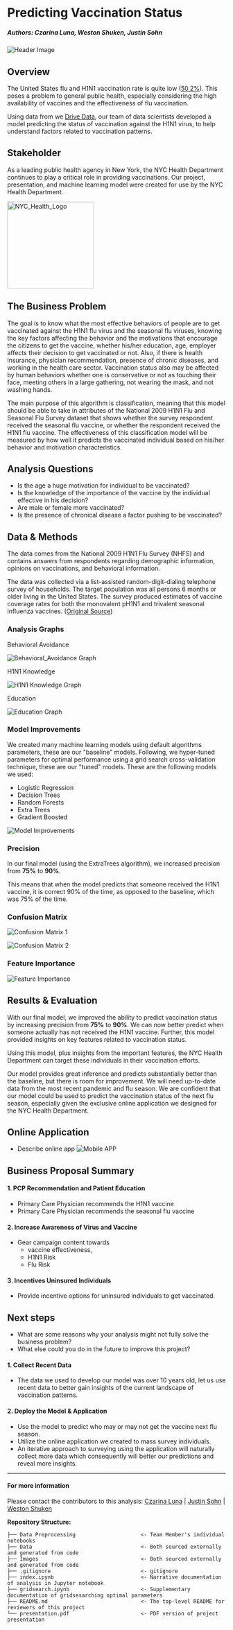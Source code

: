 # Predicting Vaccination Status
##### Authors: Czarina Luna, Weston Shuken, Justin Sohn

![Header Image](images/notebook_image.png)


## Overview
The United States flu and H1N1 vaccination rate is quite low ([50.2%](https://www.cdc.gov/flu/fluvaxview/coverage-2021estimates.htm)). This poses a problem to general public health, especially considering the high availability of vaccines and the effectiveness of flu vaccination. 

Using data from we [Drive Data](https://www.drivendata.org/competitions/66/flu-shot-learning/data/), our team of data scientists developed a model predicting the status of vaccination against the H1N1 virus, to help understand factors related to vaccination patterns.

## Stakeholder
As a leading public health agency in New York, the NYC Health Department continues to play a critical role in providing vaccinations. Our project, presentation, and machine learning model were created for use by the NYC Health Department. 

<img src="https://cdn.iccaastoria.org/wp-content/uploads/2020/05/13105526/nyc-health-logo.png" alt="NYC_Health_Logo" width="200"/>


## The Business Problem 
The goal is to know what the most effective behaviors of people are to get vaccinated against the H1N1 flu virus and the seasonal flu viruses, knowing the key factors affecting the behavior and the motivations that encourage the citizens to get the vaccine, whether his/her education, age, employer affects their decision to get vaccinated or not. Also, if there is health insurance, physician recommendation, presence of chronic diseases, and working in the health care sector. Vaccination status also may be affected by human behaviors whether one is conservative or not as touching their face, meeting others in a large gathering, not wearing the mask, and not washing hands.

The main purpose of this algorithm is classification, meaning that this model should be able to take in attributes of the National 2009 H1N1 Flu and Seasonal Flu Survey dataset that shows whether the survey respondent received the seasonal flu vaccine, or whether the respondent received the H1N1 flu vaccine. The effectiveness of this classification model will be measured by how well it predicts the vaccinated individual based on his/her behavior and motivation characteristics.

## Analysis Questions 
-	Is the age a huge motivation for individual to be vaccinated?
-	Is the knowledge of the importance of the vaccine by the individual effective in his decision?
-	Are male or female more vaccinated?
-	Is the presence of chronical disease a factor pushing to be vaccinated?

## Data & Methods
The data comes from the National 2009 H1N1 Flu Survey (NHFS) and contains answers from respondents regarding demographic information, opinions on vaccinations, and behavioral information.

The data was collected via a list-assisted random-digit-dialing telephone survey of households. The target population was all persons 6 months or older living in the United States. The survey produced estimates of vaccine coverage rates for both the monovalent pH1N1 and trivalent seasonal influenza vaccines. ([Original Source](https://ftp.cdc.gov/pub/health_statistics/NCHS/Datasets/nis/NHFS/NHFSPUF_README.TXT)) 

### Analysis Graphs

Behavioral Avoidance

![Behavioral_Avoidance Graph](images/behavioral.png)

H1N1 Knowledge

![H1N1 Knowledge Graph](images/h1n1.png)

Education

![Education Graph](images/education.png)

### Model Improvements
We created many machine learning models using default algorithms parameters, these are our "baseline" models. Following, we hyper-tuned parameters for optimal performance using a grid search cross-validation technique, these are our "tuned" models. These are the following models we used:
  - Logistic Regression
  - Decision Trees
  - Random Forests
  - Extra Trees
  - Gradient Boosted
  
![Model Improvements](images/modelimprovements_2.png)

### Precision
In our final model (using the ExtraTrees algorithm), we increased precision from **75%** to **90%**.

This means that when the model predicts that someone received the H1N1 vaccine, it is correct 90% of the time, as opposed to the baseline, which was 75% of the time. 

### Confusion Matrix

![Confusion Matrix 1](images/matrix1.png)

![Confusion Matrix 2]()

### Feature Importance

![Feature Importance]()

## Results & Evaluation

With our final model, we improved the ability to predict vaccination status by increasing precision from **75%** to **90%**. We can now better predict when someone actually has not received the H1N1 vaccine. Further, this model provided insights on key features related to vaccination status. 

Using this model, plus insights from the important features, the NYC Health Department can target these individuals in their vaccination efforts.

Our model provides great inference and predicts substantially better than the baseline, but there is room for improvement. We will need up-to-date data from the most recent pandemic and flu season. We are confident that our model could be used to predict the vaccination status of the next flu season, especially given the exclusive online application we designed for the NYC Health Department.

## Online Application
* Describe online app
![Mobile APP](images/MobileAPP.png)

## Business Proposal Summary

#### 1. PCP Recommendation and Patient Education
  - Primary Care Physician recommends the H1N1 vaccine
  - Primary Care Physician recommends the seasonal flu vaccine
#### 2. Increase Awareness of Virus and Vaccine
  - Gear campaign content towards 
    - vaccine effectiveness, 
    - H1N1 Risk
    - Flu Risk
#### 3. Incentives Uninsured Individuals
  - Provide incentive options for uninsured individuals to get vaccinated.

## Next steps
* What are some reasons why your analysis might not fully solve the business problem?
* What else could you do in the future to improve this project?
#### 1. Collect Recent Data
  - The data we used to develop our model was over 10 years old, let us use recent data to better gain insights of the current landscape of vaccination patterns.
#### 2. Deploy the Model & Application
  - Use the model to predict who may or may not get the vaccine next flu season.
  - Utilize the online application we created to mass survey individuals. 
  - An iterative approach to surveying using the application will naturally collect more data which consequently will better our predictions and reveal more insights.

---

#### For more information
Please contact the contributors to this analysis: 
[Czarina Luna](https://www.linkedin.com/in/czarinagluna) |
[Justin Sohn](https://www.linkedin.com/in/justin-sohn-689901193/) |
[Weston Shuken](https://www.linkedin.com/in/westonshuken/)


**Repository Structure:**
```
├── Data Preprocessing                     <- Team Member's individual notebooks 
├── Data                                   <- Both sourced externally and generated from code 
├── Images                                 <- Both sourced externally and generated from code 
├── .gitignore                             <- gitignore 
├── index.ipynb                            <- Narrative documentation of analysis in Jupyter notebook
├── gridsearch.ipynb                       <- Supplementary documentation of gridsesarching optimal parameters
├── README.md                              <- The top-level README for reviewers of this project
└── presentation.pdf                       <- PDF version of project presentation
